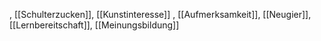 , [[Schulterzucken]], [[Kunstinteresse]]
, [[Aufmerksamkeit]], [[Neugier]], [[Lernbereitschaft]], [[Meinungsbildung]]